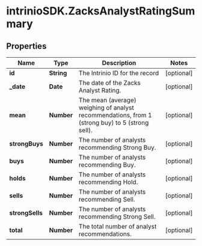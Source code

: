 # intrinioSDK.ZacksAnalystRatingSummary

## Properties
Name | Type | Description | Notes
------------ | ------------- | ------------- | -------------
**id** | **String** | The Intrinio ID for the record | [optional] 
**_date** | **Date** | The date of the Zacks Analyst Rating. | [optional] 
**mean** | **Number** | The mean (average) weighing of analyst recommendations, from 1 (strong buy) to 5 (strong sell). | [optional] 
**strongBuys** | **Number** | The number of analysts recommending Strong Buy. | [optional] 
**buys** | **Number** | The number of analysts recommending Buy. | [optional] 
**holds** | **Number** | The number of analysts recommending Hold. | [optional] 
**sells** | **Number** | The number of analysts recommending Sell. | [optional] 
**strongSells** | **Number** | The number of analysts recommending Strong Sell. | [optional] 
**total** | **Number** | The total number of analyst recommendations. | [optional] 


